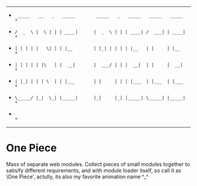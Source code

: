 *******************************************************************************
*      _____   __   _   _____        _____   _   _____   _____   _____        *
*     /  _  \ |  \ | | | ____|      |  _  \ | | | ____| /  ___| | ____|       *
*     | | | | |   \| | | |__        | |_| | | | | |__   | |     | |__         *
*     | | | | | |\   | |  __|       |  ___/ | | |  __|  | |     |  __|        *
*     | |_| | | | \  | | |___       | |     | | | |___  | |___  | |___        *
*     \_____/ |_|  \_| |_____|      |_|     |_| |_____| \_____| |_____|       *
*                                                                             *
*******************************************************************************

One Piece
=========

Mass of separate web modules.
Collect pieces of small modules together to satisify different requirements, and with module loader itself, so call it as \One Piece', actully, its also my favorite animation name ^_^
